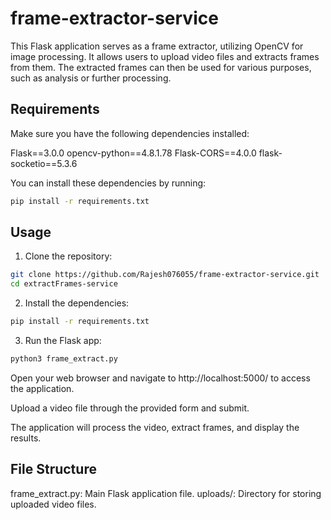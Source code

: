 # frame-extractor-service

This Flask application serves as a frame extractor, utilizing OpenCV for image processing. It allows users to upload video files and extracts frames from them. The extracted frames can then be used for various purposes, such as analysis or further processing.

## Requirements

Make sure you have the following dependencies installed:

Flask==3.0.0
opencv-python==4.8.1.78
Flask-CORS==4.0.0
flask-socketio==5.3.6

You can install these dependencies by running:

```bash
pip install -r requirements.txt
```

## Usage

1. Clone the repository:

```bash
git clone https://github.com/Rajesh076055/frame-extractor-service.git
cd extractFrames-service
```

2. Install the dependencies:

```bash
pip install -r requirements.txt
```

3. Run the Flask app:

```bash
python3 frame_extract.py
```

Open your web browser and navigate to http://localhost:5000/ to access the application.

Upload a video file through the provided form and submit.

The application will process the video, extract frames, and display the results.

## File Structure

frame_extract.py: Main Flask application file.
uploads/: Directory for storing uploaded video files.
